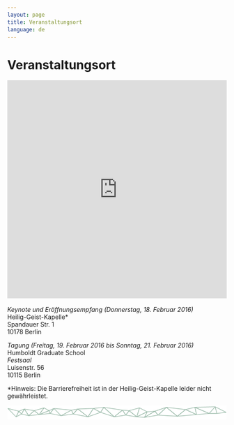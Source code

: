 ```yaml
---
layout: page
title: Veranstaltungsort
language: de
---
```


# Veranstaltungsort

<iframe width="100%" height="500px" frameBorder="0" src="https://a.tiles.mapbox.com/v4/frau-sabine.o0557fei.html?access_token=pk.eyJ1IjoiZnJhdS1zYWJpbmUiLCJhIjoiY2lnNm9saHZ4MGhkb3ZsbTZ5eXkwMXRhMSJ9.YNRk22lOO3ngLgUvJQovCg"></iframe>

*Keynote und Eröffnungsempfang (Donnerstag, 18. Februar 2016)*   
Heilig-Geist-Kapelle*      
Spandauer Str. 1   
10178 Berlin

*Tagung (Freitag, 19. Februar 2016 bis Sonntag, 21. Februar 2016)*   
Humboldt Graduate School      
*Festsaal*   
Luisenstr. 56   
10115 Berlin

*Hinweis: Die Barrierefreiheit ist in der Heilig-Geist-Kapelle leider nicht gewährleistet.

![Separator](../images/separator.png)
